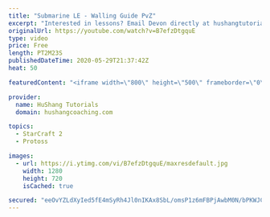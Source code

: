 ```yaml
---
title: "Submarine LE - Walling Guide PvZ"
excerpt: "Interested in lessons? Email Devon directly at hushangtutorials@outlook.com ------------------------------------------------------------------------------------------------------- Want to support HuShang Tutorials directly? Patreon is a website where you can contribute a monthly donation that will help"
originalUrl: https://youtube.com/watch?v=B7efzDtgquE
type: video
price: Free
length: PT2M23S
publishedDateTime: 2020-05-29T21:37:42Z
heat: 50

featuredContent: "<iframe width=\"800\" height=\"500\" frameborder=\"0\" src=\"https://www.youtube.com/embed/B7efzDtgquE\" allow=\"accelerometer; autoplay; encrypted-media; gyroscope; picture-in-picture\" allowfullscreen></iframe>"

provider:
  name: HuShang Tutorials
  domain: hushangcoaching.com

topics:
  - StarCraft 2
  - Protoss

images:
  - url: https://i.ytimg.com/vi/B7efzDtgquE/maxresdefault.jpg
    width: 1280
    height: 720
    isCached: true

secured: "eeOvYZLdXyIed5fE4mSyRh4Jl0nIKAx8SbL/omsP1z6mFBPjAwbM0N/bPKWJC49xF7h724bhnvVjfMrHJ8pBhnNFoMU2UY8r8pQnYQP+lhLTZqRgdAk+0LPHdlSmXQtoa4bMbmr10cxQ4r55CohrAMsIcCgcr738VJ/dqQNcCl6AfOE4S9omL1LAM3sL8EOkRNBOeZ+PQ8kyWvyOTYop+ABr5nRr+gNUjT8F5At2NMyBhXfOOf84U28z829FJkBdC7Rakac7D1sDmq3pMac4oaDH7xFt+I5ZmYhmqeO2eMK5CJmEZZaWgyQK3QBNQRLatKe/mfCvfWQZDzxMo/x1IMM0srmlFYiitkEgDkhH649S+/D2tzZPJBqYojjyfHAZZ2c8ltlgywoiV/qYe6vfizvg9ztwekpeAeKYQkJCMcg=;fk8w7Zg9pqFoUPgY8yeVUQ=="
---
```


